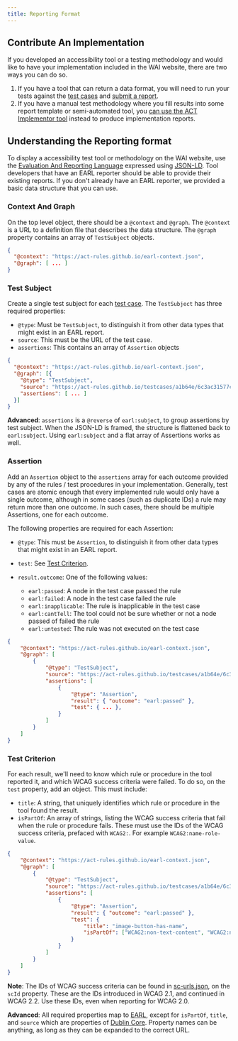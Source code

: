 ```yaml
---
title: Reporting Format
---
```


## Contribute An Implementation

If you developed an accessibility tool or a testing methodology and would like to have your implementation included in the WAI website, there are two ways you can do so.

1. If you have a tool that can return a data format, you will need to run your tests against the [test cases](../testcases/) and [submit a report](../reporting/).
2. If you have a manual test methodology where you fill results into some report template or semi-automated tool, you [can use the ACT Implementor tool](https://act-implementor.netlify.app/#/) instead to produce implementation reports.

## Understanding the Reporting format

To display a accessibility test tool or methodology on the WAI website, use the [Evaluation And Reporting Language](https://www.w3.org/TR/EARL10-Schema/) expressed using [JSON-LD](https://json-ld.org). Tool developers that have an EARL reporter should be able to provide their existing reports. If you don't already have an EARL reporter, we provided a basic data structure that you can use.

### Context And Graph

On the top level object, there should be a `@context` and `@graph`. The `@context` is a URL to a definition file that describes the data structure. The `@graph` property contains an array of `TestSubject` objects.

```json
{
  "@context": "https://act-rules.github.io/earl-context.json",
  "@graph": [ ... ]
}
```

### Test Subject

Create a single test subject for each [test case](../testcase/). The `TestSubject` has three required properties:

- `@type`: Must be `TestSubject`, to distinguish it from other data types that might exist in an EARL report.
- `source`: This must be the URL of the test case.
- `assertions`: This contains an array of `Assertion` objects

```json
{
  "@context": "https://act-rules.github.io/earl-context.json",
  "@graph": [{
    "@type": "TestSubject",
    "source": "https://act-rules.github.io/testcases/a1b64e/6c3ac31577c3cb2d968fc26c4075dd533b5513fc.html",
    "assertions": [ ... ]
  }]
}
```

**Advanced**: `assertions` is a `@reverse` of `earl:subject`, to group assertions by test subject. When the JSON-LD is framed, the structure is flattened back to `earl:subject`. Using `earl:subject` and a flat array of Assertions works as well.

### Assertion

Add an `Assertion` object to the `assertions` array for each outcome provided by any of the rules / test procedures in your implementation. Generally, test cases are atomic enough that every implemented rule would only have a single outcome, although in some cases (such as duplicate IDs) a rule may return more than one outcome. In such cases, there should be multiple Assertions, one for each outcome.

The following properties are required for each Assertion:

- `@type`: This must be `Assertion`, to distinguish it from other data types that might exist in an EARL report.
- `test`: See [Test Criterion](#test-criterion).
- `result.outcome`: One of the following values:

  - `earl:passed`: A node in the test case passed the rule
  - `earl:failed`: A node in the test case failed the rule
  - `earl:inapplicable`: The rule is inapplicable in the test case
  - `earl:cantTell`: The tool could not be sure whether or not a node passed of failed the rule
  - `earl:untested`: The rule was not executed on the test case

```json
{
	"@context": "https://act-rules.github.io/earl-context.json",
	"@graph": [
		{
			"@type": "TestSubject",
			"source": "https://act-rules.github.io/testcases/a1b64e/6c3ac31577c3cb2d968fc26c4075dd533b5513fc.html",
			"assertions": [
				{
					"@type": "Assertion",
					"result": { "outcome": "earl:passed" },
					"test": { ... },
				}
			]
		}
	]
}
```

### Test Criterion

For each result, we'll need to know which rule or procedure in the tool reported it, and which WCAG success criteria were failed. To do so, on the `test` property, add an object. This must include:

- `title`: A string, that uniquely identifies which rule or procedure in the tool found the result.
- `isPartOf`: An array of strings, listing the WCAG success criteria that fail when the rule or procedure fails. These must use the IDs of the WCAG success criteria, prefaced with `WCAG2:`. For example `WCAG2:name-role-value`.

```json
{
	"@context": "https://act-rules.github.io/earl-context.json",
	"@graph": [
		{
			"@type": "TestSubject",
			"source": "https://act-rules.github.io/testcases/a1b64e/6c3ac31577c3cb2d968fc26c4075dd533b5513fc.html",
			"assertions": [
				{
					"@type": "Assertion",
					"result": { "outcome": "earl:passed" },
					"test": {
						"title": "image-button-has-name",
						"isPartOf": ["WCAG2:non-text-content", "WCAG2:name-role-value"]
					}
				}
			]
		}
	]
}
```

**Note**: The IDs of WCAG success criteria can be found in [sc-urls.json](https://github.com/act-rules/act-tools/blob/main/src/data/sc-urls.json), on the `scId` property. These are the IDs introduced in WCAG 2.1, and continued in WCAG 2.2. Use these IDs, even when reporting for WCAG 2.0.

**Advanced**: All required properties map to [EARL](http://www.w3.org/ns/earl#), except for `isPartOf`, `title`, and `source` which are properties of [Dublin Core](http://purl.org/dc/terms/). Property names can be anything, as long as they can be expanded to the correct URL.

